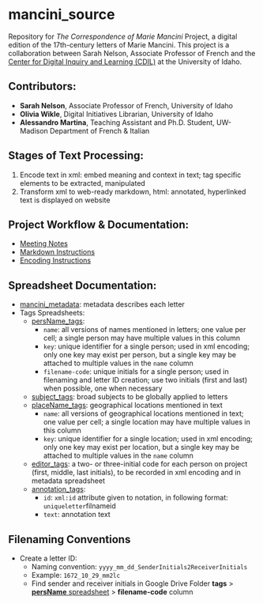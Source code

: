 # mancini_source

Repository for *The Correspondence of Marie Mancini* Project, a digital edition of the 17th-century letters of Marie Mancini. This project is a collaboration between Sarah Nelson, Associate Professor of French and the [Center for Digital Inquiry and Learning (CDIL)](https://cdil.lib.uidaho.edu/) at the University of Idaho.

## Contributors:
- **Sarah Nelson**, Associate Professor of French, University of Idaho
- **Olivia Wikle**, Digital Initiatives Librarian, University of Idaho
- **Alessandro Martina**, Teaching Assistant and Ph.D. Student, UW-Madison Department of French & Italian

## Stages of Text Processing:
1. Encode text in xml: embed meaning and context in text; tag specific elements to be extracted, manipulated
2. Transform xml to web-ready markdown, html: annotated, hyperlinked text is displayed on website

## Project Workflow & Documentation:
- [Meeting Notes](/docs/meetings.md)
- [Markdown Instructions](/docs/markdown.md)
- [Encoding Instructions](/docs/encoding.md)

## Spreadsheet Documentation:
- [mancini_metadata](https://docs.google.com/spreadsheets/d/1ve8mjVhXRjiXzofISLAPInTzww7tZuK9NUtxJyBvMNk/edit?usp=sharing): metadata describes each letter
- Tags Spreadsheets:
    - [persName_tags](https://docs.google.com/spreadsheets/d/1LAvt-O72kRdg07OP7rPGmpFmYtjBstf51lrXT5hL3vU/edit?usp=sharing): 
        - `name`: all versions of names mentioned in letters; one value per cell; a single person may have multiple values in this column
        - `key`: unique identifier for a single person; used in xml encoding; only one key may exist per person, but a single key may be attached to multiple values in the `name` column
        - `filename-code`: unique initials for a single person; used in filenaming and letter ID creation; use two initials (first and last) when possible, one when necessary
    - [subject_tags](https://docs.google.com/spreadsheets/d/1_Gr3qSDQay_emRd4izQ5Oa8QDgTmgAc56EI_BrkYzDY/edit?usp=sharing): broad subjects to be globally applied to letters
    - [placeName_tags](https://docs.google.com/spreadsheets/d/1lHBBq97QJb7D_vgkehq_Vko7jts4X1LaOQ5_PfzpTGE/edit?usp=sharing): geographical locations mentioned in text
        - `name`: all versions of geographical locations mentioned in text; one value per cell; a single location may have multiple values in this column
        - `key`: unique identifier for a single location; used in xml encoding; only one key may exist per location, but a single key may be attached to multiple values in the `name` column
    - [editor_tags](https://docs.google.com/spreadsheets/d/1eKKw5Y33Yk4MzeiUJoUkh8yhO-J4BHNmGoucA-Y9YK8/edit?usp=sharing): a two- or three-initial code for each person on project (first, middle, last initials), to be recorded in xml encoding and in metadata spreadsheet
    - [annotation_tags](https://docs.google.com/spreadsheets/d/1aOrT2d-n5jl50cxi7on7YjdD0Ca-lfpL1k_SFzl54ho/edit?usp=sharing):
        - `id`: `xml:id` attribute given to notation, in following format: `uniqueletter`filnameid
        - `text`: annotation text

## Filenaming Conventions
- Create a letter ID:
    - Naming convention: `yyyy_mm_dd_SenderInitials2ReceiverInitials`
    - Example: `1672_10_29_mm2lc`
    - Find sender and receiver initials in Google Drive Folder **tags** > [**persName** spreadsheet](https://docs.google.com/spreadsheets/d/1LAvt-O72kRdg07OP7rPGmpFmYtjBstf51lrXT5hL3vU/edit?usp=sharing) > **filename-code** column
